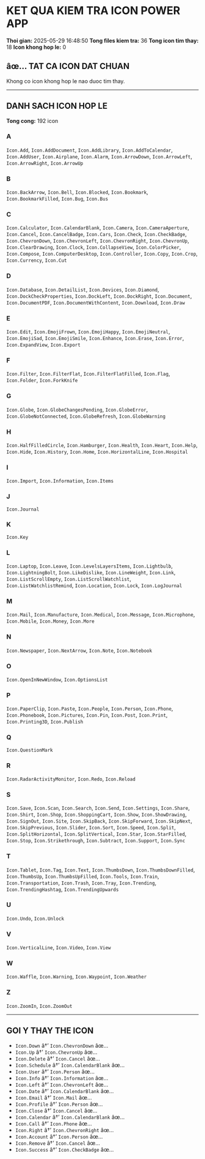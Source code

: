 ﻿# KET QUA KIEM TRA ICON POWER APP

**Thoi gian:** 2025-05-29 16:48:50
**Tong files kiem tra:** 36
**Tong icon tim thay:** 18
**Icon khong hop le:** 0

## âœ… TAT CA ICON DAT CHUAN

Khong co icon khong hop le nao duoc tim thay.

---

## DANH SACH ICON HOP LE

**Tong cong:** 192 icon

### A
`Icon.Add`, `Icon.AddDocument`, `Icon.AddLibrary`, `Icon.AddToCalendar`, `Icon.AddUser`, `Icon.Airplane`, `Icon.Alarm`, `Icon.ArrowDown`, `Icon.ArrowLeft`, `Icon.ArrowRight`, `Icon.ArrowUp`

### B
`Icon.BackArrow`, `Icon.Bell`, `Icon.Blocked`, `Icon.Bookmark`, `Icon.BookmarkFilled`, `Icon.Bug`, `Icon.Bus`

### C
`Icon.Calculator`, `Icon.CalendarBlank`, `Icon.Camera`, `Icon.CameraAperture`, `Icon.Cancel`, `Icon.CancelBadge`, `Icon.Cars`, `Icon.Check`, `Icon.CheckBadge`, `Icon.ChevronDown`, `Icon.ChevronLeft`, `Icon.ChevronRight`, `Icon.ChevronUp`, `Icon.ClearDrawing`, `Icon.Clock`, `Icon.CollapseView`, `Icon.ColorPicker`, `Icon.Compose`, `Icon.ComputerDesktop`, `Icon.Controller`, `Icon.Copy`, `Icon.Crop`, `Icon.Currency`, `Icon.Cut`

### D
`Icon.Database`, `Icon.DetailList`, `Icon.Devices`, `Icon.Diamond`, `Icon.DockCheckProperties`, `Icon.DockLeft`, `Icon.DockRight`, `Icon.Document`, `Icon.DocumentPDF`, `Icon.DocumentWithContent`, `Icon.Download`, `Icon.Draw`

### E
`Icon.Edit`, `Icon.EmojiFrown`, `Icon.EmojiHappy`, `Icon.EmojiNeutral`, `Icon.EmojiSad`, `Icon.EmojiSmile`, `Icon.Enhance`, `Icon.Erase`, `Icon.Error`, `Icon.ExpandView`, `Icon.Export`

### F
`Icon.Filter`, `Icon.FilterFlat`, `Icon.FilterFlatFilled`, `Icon.Flag`, `Icon.Folder`, `Icon.ForkKnife`

### G
`Icon.Globe`, `Icon.GlobeChangesPending`, `Icon.GlobeError`, `Icon.GlobeNotConnected`, `Icon.GlobeRefresh`, `Icon.GlobeWarning`

### H
`Icon.HalfFilledCircle`, `Icon.Hamburger`, `Icon.Health`, `Icon.Heart`, `Icon.Help`, `Icon.Hide`, `Icon.History`, `Icon.Home`, `Icon.HorizontalLine`, `Icon.Hospital`

### I
`Icon.Import`, `Icon.Information`, `Icon.Items`

### J
`Icon.Journal`

### K
`Icon.Key`

### L
`Icon.Laptop`, `Icon.Leave`, `Icon.LevelsLayersItems`, `Icon.Lightbulb`, `Icon.LightningBolt`, `Icon.LikeDislike`, `Icon.LineWeight`, `Icon.Link`, `Icon.ListScrollEmpty`, `Icon.ListScrollWatchlist`, `Icon.ListWatchlistRemind`, `Icon.Location`, `Icon.Lock`, `Icon.LogJournal`

### M
`Icon.Mail`, `Icon.Manufacture`, `Icon.Medical`, `Icon.Message`, `Icon.Microphone`, `Icon.Mobile`, `Icon.Money`, `Icon.More`

### N
`Icon.Newspaper`, `Icon.NextArrow`, `Icon.Note`, `Icon.Notebook`

### O
`Icon.OpenInNewWindow`, `Icon.OptionsList`

### P
`Icon.PaperClip`, `Icon.Paste`, `Icon.People`, `Icon.Person`, `Icon.Phone`, `Icon.Phonebook`, `Icon.Pictures`, `Icon.Pin`, `Icon.Post`, `Icon.Print`, `Icon.Printing3D`, `Icon.Publish`

### Q
`Icon.QuestionMark`

### R
`Icon.RadarActivityMonitor`, `Icon.Redo`, `Icon.Reload`

### S
`Icon.Save`, `Icon.Scan`, `Icon.Search`, `Icon.Send`, `Icon.Settings`, `Icon.Share`, `Icon.Shirt`, `Icon.Shop`, `Icon.ShoppingCart`, `Icon.Show`, `Icon.ShowDrawing`, `Icon.SignOut`, `Icon.Site`, `Icon.SkipBack`, `Icon.SkipForward`, `Icon.SkipNext`, `Icon.SkipPrevious`, `Icon.Slider`, `Icon.Sort`, `Icon.Speed`, `Icon.Split`, `Icon.SplitHorizontal`, `Icon.SplitVertical`, `Icon.Star`, `Icon.StarFilled`, `Icon.Stop`, `Icon.Strikethrough`, `Icon.Subtract`, `Icon.Support`, `Icon.Sync`

### T
`Icon.Tablet`, `Icon.Tag`, `Icon.Text`, `Icon.ThumbsDown`, `Icon.ThumbsDownFilled`, `Icon.ThumbsUp`, `Icon.ThumbsUpFilled`, `Icon.Tools`, `Icon.Train`, `Icon.Transportation`, `Icon.Trash`, `Icon.Tray`, `Icon.Trending`, `Icon.TrendingHashtag`, `Icon.TrendingUpwards`

### U
`Icon.Undo`, `Icon.Unlock`

### V
`Icon.VerticalLine`, `Icon.Video`, `Icon.View`

### W
`Icon.Waffle`, `Icon.Warning`, `Icon.Waypoint`, `Icon.Weather`

### Z
`Icon.ZoomIn`, `Icon.ZoomOut`

---

## GOI Y THAY THE ICON

- `Icon.Down` â†’ `Icon.ChevronDown` âœ…
- `Icon.Up` â†’ `Icon.ChevronUp` âœ…
- `Icon.Delete` â†’ `Icon.Cancel` âœ…
- `Icon.Schedule` â†’ `Icon.CalendarBlank` âœ…
- `Icon.User` â†’ `Icon.Person` âœ…
- `Icon.Info` â†’ `Icon.Information` âœ…
- `Icon.Left` â†’ `Icon.ChevronLeft` âœ…
- `Icon.Date` â†’ `Icon.CalendarBlank` âœ…
- `Icon.Email` â†’ `Icon.Mail` âœ…
- `Icon.Profile` â†’ `Icon.Person` âœ…
- `Icon.Close` â†’ `Icon.Cancel` âœ…
- `Icon.Calendar` â†’ `Icon.CalendarBlank` âœ…
- `Icon.Call` â†’ `Icon.Phone` âœ…
- `Icon.Right` â†’ `Icon.ChevronRight` âœ…
- `Icon.Account` â†’ `Icon.Person` âœ…
- `Icon.Remove` â†’ `Icon.Cancel` âœ…
- `Icon.Success` â†’ `Icon.CheckBadge` âœ…

